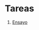 # Tareas

1. [Ensayo](https://htmlpreview.github.io/?https://github.com/alejodacs/Tareas/blob/main/Ensayo.html) 
